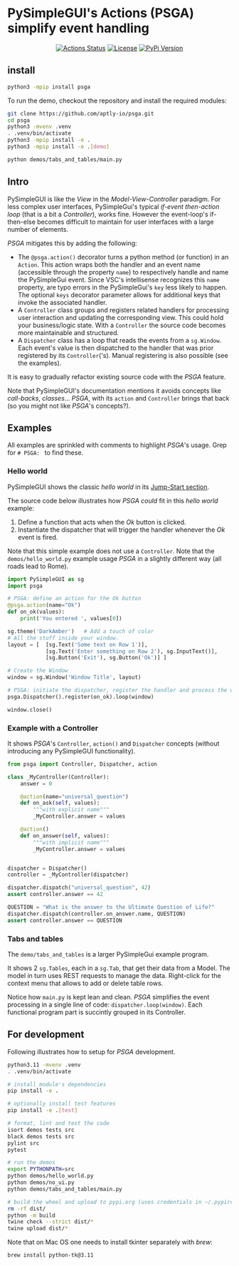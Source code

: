 # PySimpleGUI's Actions (PSGA) simplify event handling

<p align="center">
<a href="https://github.com/aptly-io/psga/actions"><img alt="Actions Status" src="https://github.com/aptly-io/psga/actions/workflows/CI.yaml/badge.svg"></a>
<a href="https://pypi.org/project/psga/"><img alt="License" src="https://img.shields.io/pypi/l/psga.svg"></a>
<a href="https://pypi.python.org/pypi/psga/"><img alt="PyPi Version" src="https://img.shields.io/pypi/v/psga.svg"></a>
</p>

## install

```bash
python3 -mpip install psga
```

To run the demo, checkout the repository and install the required modules:

```bash
git clone https://github.com/aptly-io/psga.git
cd psga
python3 -mvenv .venv
. .venv/bin/activate
python3 -mpip install -e .
python3 -mpip install -e .[demo]

python demos/tabs_and_tables/main.py 
```

## Intro

PySimpleGUI is like the _View_ in the _Model-View-Controller_ paradigm.
For less complex user interfaces, PySimpleGui's typical _if-event then-action loop_
(that is a bit a _Controller_), works fine.
However the event-loop's if-then-else becomes difficult to maintain
for user interfaces with a large number of elements.

_PSGA_ mitigates this by adding the following:
- The `@psga.action()` decorator turns a python method (or function) in an `Action`.
  This action wraps both the handler and an event name (accessible through the property `name`)
  to respectively handle and name the PySimpleGui event.
  Since VSC's intellisense recognizes this `name` property,
  are typo errors in the PySimpleGui's `key` less likely to happen.
  The optional `keys` decorator parameter allows for additional keys that invoke the associated handler.
- A `Controller` class groups and registers related handlers for processing
  user interaction and updating the corresponding view.
  This could hold your business/logic state.
  With a `Controller` the source code becomes more maintainable and structured.
- A `Dispatcher` class has a loop that reads the events from a `sg.Window`.
  Each event's value is then dispatched to the handler
  that was prior registered by its `Controller`('s).
  Manual registering is also possible (see the examples).

It is easy to gradually refactor existing source code with the _PSGA_ feature.

Note that PySimpleGUI's documentation mentions it avoids concepts like _call-backs_, _classes_...
_PSGA_, with its `action` and `Controller` brings that back (so you might not like _PSGA_'s concepts?).


## Examples

All examples are sprinkled with comments to highlight _PSGA_'s usage.
Grep for `# PSGA: ` to find these.


### Hello world

PySimpleGUI shows the classic _hello world_ in its [Jump-Start section](https://www.PySimpleGui.org/en/latest/).

The source code below illustrates how _PSGA_ _could_ fit in this _hello world_ example:
1. Define a function that acts when the _Ok_ button is clicked.
2. Instantiate the dispatcher that will trigger the handler whenever the _Ok_ event is fired.

Note that this simple example does not use a `Controller`.
Note that the `demos/hello_world.py` example usage _PSGA_ in a slightly different way
(all roads lead to Rome).

```python
import PySimpleGUI as sg
import psga

# PSGA: define an action for the Ok button
@psga.action(name="Ok")
def on_ok(values):
    print('You entered ', values[0])

sg.theme('DarkAmber')   # Add a touch of color
# All the stuff inside your window.
layout = [  [sg.Text('Some text on Row 1')],
            [sg.Text('Enter something on Row 2'), sg.InputText()],
            [sg.Button('Exit'), sg.Button('Ok')] ]

# Create the Window
window = sg.Window('Window Title', layout)

# PSGA: initiate the dispatcher, register the handler and process the window's events
psga.Dispatcher().register(on_ok).loop(window)

window.close()
```


### Example with a Controller

It shows _PSGA_'s `Controller`, `action()` and `Dispatcher` concepts
(without introducing any PySimpleGUI functionality).

```python
from psga import Controller, Dispatcher, action

class _MyController(Controller):
    answer = 0

    @action(name="universal_question")
    def on_ask(self, values):
        """with explicit name"""
        _MyController.answer = values

    @action()
    def on_answer(self, values):
        """with implicit name"""
        _MyController.answer = values


dispatcher = Dispatcher()
controller = _MyController(dispatcher)

dispatcher.dispatch("universal_question", 42)
assert controller.answer == 42

QUESTION = "What is the answer to the Ultimate Question of Life?"
dispatcher.dispatch(controller.on_answer.name, QUESTION)
assert controller.answer == QUESTION
```


### Tabs and tables

The `demo/tabs_and_tables` is a larger PySimpleGui example program.

It shows 2 `sg.Tables`, each in a `sg.Tab`, that get their data from a Model.
The model in turn uses REST requests to manage the data.
Right-click for the context menu that allows to add or delete table rows.

Notice how `main.py` is kept lean and clean.
_PSGA_ simplifies the event processing in a single line of code: `dispatcher.loop(window)`.
Each functional program part is succintly grouped in its Controller.


## For development

Following illustrates how to setup for _PSGA_ development.

```bash
python3.11 -mvenv .venv
. .venv/bin/activate

# install module's dependencies
pip install -e .

# optionally install test features
pip install -e .[test]

# format, lint and test the code
isort demos tests src
black demos tests src
pylint src
pytest

# run the demos
export PYTHONPATH=src
python demos/hello_world.py
python demos/no_ui.py
python demos/tabs_and_tables/main.py

# build the wheel and upload to pypi.org (uses credentials in ~/.pypirc)
rm -rf dist/
python -m build
twine check --strict dist/*
twine upload dist/*
```

Note that on Mac OS one needs to install tkinter separately with _brew_:

```bash
brew install python-tk@3.11
```
